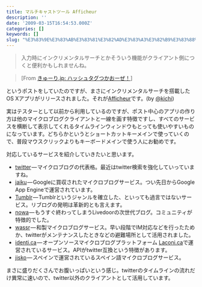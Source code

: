 ```yaml
---
title: マルチキャストツール Afficheur
description: ''
date: '2009-03-15T16:54:53.000Z'
categories: []
keywords: []
slug: "%E3%83%9E%E3%83%AB%E3%83%81%E3%82%AD%E3%83%A3%E3%82%B9%E3%83%88%E3%83%84%E3%83%BC%E3%83%AB+Afficheur"
---
```

> 入力時にインクリメンタルサーチとかそういう機能がクライアント側につくと便利かもしれませんね。

> \[From [きゅーり.jp: ハッシュタグつかおーぜ！](http://blog.qli.jp/2009/03/%E3%83%8F%E3%83%83%E3%82%B7%E3%83%A5%E3%82%BF%E3%82%B0%E3%81%A4%E3%81%8B%E3%81%8A%E3%83%BC%E3%81%9C.html)\]

というポストをしていたのですが、まさにインクリメンタルサーチを搭載したOS Xアプリがリリースされました。それが[Afficheur](http://afficheur.sourceforge.jp/)です。(by [@kichi](http://twitter.com/kichi))

実はテスターとして以前から利用しているのですが、ポスト中心のアプリの作り方は他のマイクロブログクライアントと一線を画す特徴ですし、すべてのサービスを横断して表示してくれるタイムラインウィンドウもとっても使いやすいものになっています。どちらかというとショートカットキーメインで使っていくので、普段マウスクリックよりもキーボードメインで使う人にお勧めです。

対応しているサービスを紹介していきたいと思います。

*   [twitter](https://twitter.com/) — マイクロブログの代表格。最近はtwitter検索を強化していっていますね。
*   [jaiku](http://jaiku.com/) — Googleに買収されたマイクロブログサービス。つい先日からGoogle App Engineで運営されています。
*   [Tumblr](http://www.tumblr.com/) — Tumblrというジャンルを確立した、といっても過言ではないサービス。リブログの発明は革新的とも言えます。
*   [nowa](http://nowa.jp/) — もうすぐ終わってしまうLivedoorの次世代ブログ。コミュニティが特徴的でした。
*   [wassr](http://wassr.jp/) — 和製マイクロブログサービス。早い段階でIM対応などを行ったためか、twitterがメンテナンスしたときなどの避難場所として活用されました。
*   [identi.ca](http://identi.ca/) — オープンソースマイクロブログプラットフォーム [Laconi.ca](http://laconi.ca/)で運営されているサービス。APIがtwitter互換という特徴があります。
*   [jisko](http://jisko.net/) — スペインで運営されているスペイン語マイクロブログサービス。

まさに盛りだくさんでお腹いっぱいという感じ。twitterのタイムラインの流れだけ異常に速いので、twitter以外のクライアントとして活用しています。
